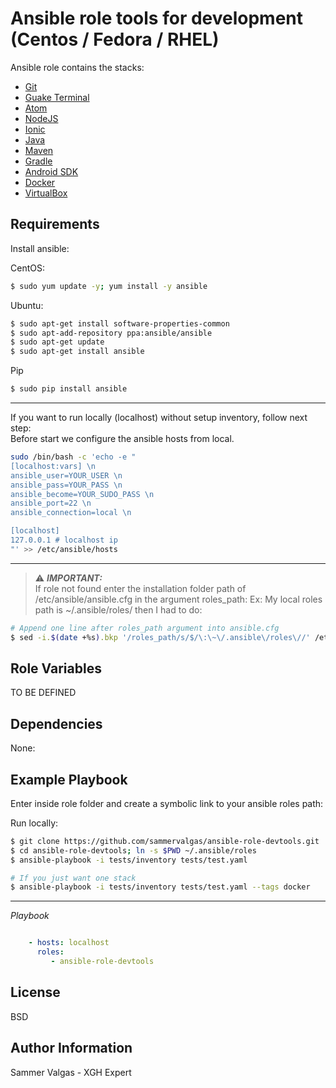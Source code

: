 Ansible role tools for development (Centos / Fedora / RHEL)
=========

Ansible role contains the stacks:
* [Git](https://git-scm.com/doc)
* [Guake Terminal](http://guake-project.org/)
* [Atom](https://atom.io/docs)
* [NodeJS](https://nodejs.org/en/docs/)
* [Ionic](https://ionicframework.com/)
* [Java](https://www.oracle.com/technetwork/java/javase/downloads/index.html#JDK8)
* [Maven](https://maven.apache.org/)
* [Gradle](https://docs.gradle.org/current/userguide/userguide.html)
* [Android SDK](https://developer.android.com/studio/intro/?gclid=CjwKCAjw1rnqBRAAEiwAr29IIzAZiW7pii526JbDGlPYaGb7ejrkUkOzn1BUd2JdON_OqTannmbswBoCa4UQAvD_BwE)
* [Docker](https://docs.docker.com/)
* [VirtualBox](https://www.virtualbox.org/)


Requirements
------------

Install ansible:

CentOS:

```bash
$ sudo yum update -y; yum install -y ansible
```

Ubuntu:

```bash
$ sudo apt-get install software-properties-common
$ sudo apt-add-repository ppa:ansible/ansible
$ sudo apt-get update
$ sudo apt-get install ansible
```

Pip
```bash
$ sudo pip install ansible
```



---
If you want to run locally (localhost) without setup inventory, follow next step:  
Before start we configure the ansible hosts from local.
```bash
sudo /bin/bash -c 'echo -e "
[localhost:vars] \n
ansible_user=YOUR_USER \n
ansible_pass=YOUR_PASS \n
ansible_become=YOUR_SUDO_PASS \n
ansible_port=22 \n
ansible_connection=local \n

[localhost]
127.0.0.1 # localhost ip
"' >> /etc/ansible/hosts
```
---
  > :warning:  ***IMPORTANT:***   
  If role not found enter the installation folder path of /etc/ansible/ansible.cfg in the argument roles_path:
    Ex: My local roles path is ~/.ansible/roles/ then I had to do:

```bash
# Append one line after roles_path argument into ansible.cfg
$ sed -i.$(date +%s).bkp '/roles_path/s/$/\:\~\/.ansible\/roles\//' /etc/ansible/ansible.cfg
```

Role Variables
--------------

TO BE DEFINED

Dependencies
------------
None:

Example Playbook
----------------

Enter inside role folder and create a symbolic link to your ansible roles path:

Run locally:

```bash
$ git clone https://github.com/sammervalgas/ansible-role-devtools.git
$ cd ansible-role-devtools; ln -s $PWD ~/.ansible/roles
$ ansible-playbook -i tests/inventory tests/test.yaml

# If you just want one stack
$ ansible-playbook -i tests/inventory tests/test.yaml --tags docker
```
---
_Playbook_
```yaml

    - hosts: localhost
      roles:
         - ansible-role-devtools
```
License
-------

BSD

Author Information
------------------

Sammer Valgas - XGH Expert
